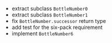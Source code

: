 - extract subclass `BottleNumber0`
- extract subclass `BottleNumber1`
- fix `BottleNumber.successor` return type
- add test for the six-pack requirement
- implement `BottleNumber6`
